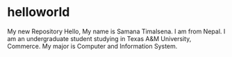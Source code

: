 # helloworld
My new Repository
Hello, My name is Samana Timalsena. I am from Nepal. I am an undergraduate student studying in Texas A&M University, Commerce. My major is Computer and Information System. 
